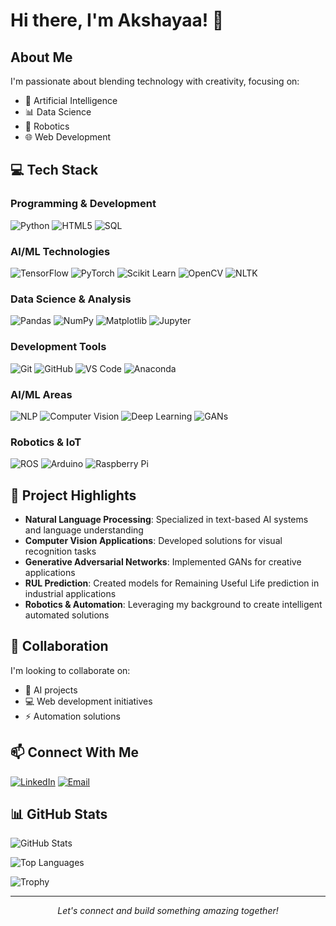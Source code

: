 # Hi there, I'm Akshayaa! 👋

## About Me
I'm passionate about blending technology with creativity, focusing on:
- 🤖 Artificial Intelligence
- 📊 Data Science
- 🦾 Robotics
- 🌐 Web Development

## 💻 Tech Stack
### Programming & Development
![Python](https://img.shields.io/badge/-Python-3776AB?style=flat&logo=Python&logoColor=white)
![HTML5](https://img.shields.io/badge/-HTML5-E34F26?style=flat&logo=html5&logoColor=white)
![SQL](https://img.shields.io/badge/-SQL-4479A1?style=flat&logo=MySQL&logoColor=white)

### AI/ML Technologies
![TensorFlow](https://img.shields.io/badge/-TensorFlow-FF6F00?style=flat&logo=tensorflow&logoColor=white)
![PyTorch](https://img.shields.io/badge/-PyTorch-EE4C2C?style=flat&logo=pytorch&logoColor=white)
![Scikit Learn](https://img.shields.io/badge/-Scikit_Learn-F7931E?style=flat&logo=scikit-learn&logoColor=white)
![OpenCV](https://img.shields.io/badge/-OpenCV-5C3EE8?style=flat&logo=opencv&logoColor=white)
![NLTK](https://img.shields.io/badge/-NLTK-154F3F?style=flat&logo=python&logoColor=white)

### Data Science & Analysis
![Pandas](https://img.shields.io/badge/-Pandas-150458?style=flat&logo=pandas&logoColor=white)
![NumPy](https://img.shields.io/badge/-NumPy-013243?style=flat&logo=numpy&logoColor=white)
![Matplotlib](https://img.shields.io/badge/-Matplotlib-11557c?style=flat&logo=python&logoColor=white)
![Jupyter](https://img.shields.io/badge/-Jupyter-F37626?style=flat&logo=jupyter&logoColor=white)

### Development Tools
![Git](https://img.shields.io/badge/-Git-F05032?style=flat&logo=git&logoColor=white)
![GitHub](https://img.shields.io/badge/-GitHub-181717?style=flat&logo=github&logoColor=white)
![VS Code](https://img.shields.io/badge/-VS_Code-007ACC?style=flat&logo=visual-studio-code&logoColor=white)
![Anaconda](https://img.shields.io/badge/-Anaconda-44A833?style=flat&logo=anaconda&logoColor=white)

### AI/ML Areas
![NLP](https://img.shields.io/badge/-Natural_Language_Processing-8B4513?style=flat&logo=natural-language-processing&logoColor=white)
![Computer Vision](https://img.shields.io/badge/-Computer_Vision-5C3EE8?style=flat&logo=opencv&logoColor=white)
![Deep Learning](https://img.shields.io/badge/-Deep_Learning-FF6F00?style=flat&logo=tensorflow&logoColor=white)
![GANs](https://img.shields.io/badge/-GANs-FF69B4?style=flat&logo=python&logoColor=white)

### Robotics & IoT
![ROS](https://img.shields.io/badge/-ROS-22314E?style=flat&logo=ros&logoColor=white)
![Arduino](https://img.shields.io/badge/-Arduino-00979D?style=flat&logo=arduino&logoColor=white)
![Raspberry Pi](https://img.shields.io/badge/-Raspberry_Pi-C51A4A?style=flat&logo=raspberry-pi&logoColor=white)

## 🤖 Project Highlights
- **Natural Language Processing**: Specialized in text-based AI systems and language understanding
- **Computer Vision Applications**: Developed solutions for visual recognition tasks
- **Generative Adversarial Networks**: Implemented GANs for creative applications
- **RUL Prediction**: Created models for Remaining Useful Life prediction in industrial applications
- **Robotics & Automation**: Leveraging my background to create intelligent automated solutions

## 🤝 Collaboration
I'm looking to collaborate on:
- 🧠 AI projects
- 💻 Web development initiatives
- ⚡ Automation solutions

## 📫 Connect With Me
[![LinkedIn](https://img.shields.io/badge/-LinkedIn-0077B5?style=flat&logo=Linkedin&logoColor=white)](https://www.linkedin.com/in/akshayaa-kashyap/)
[![Email](https://img.shields.io/badge/-Email-D14836?style=flat&logo=Gmail&logoColor=white)](mailto:akshayaakashyap@gmail.com)

## 📊 GitHub Stats
<!-- GitHub Stats Card -->
![GitHub Stats](https://github-readme-stats.vercel.app/api?username=akshayaa-403&show_icons=true&theme=radical)

<!-- Most Used Languages -->
![Top Languages](https://github-readme-stats.vercel.app/api/top-langs/?username=akshayaa-403&layout=compact&theme=radical)

<!-- Profile Trophy -->
![Trophy](https://github-profile-trophy.vercel.app/?username=akshayaa-403&theme=radical&row=1&column=6)

---
<p align="center">
  <i>Let's connect and build something amazing together!</i>
</p>
